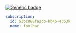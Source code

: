 



[![Generic badge](https://img.shields.io/badge/foo-green.svg)](https://img.shields.io)

```yaml
subscription:
  id: 53bc868fa2cb-hb45-4353k
  name: foo-bar
```

